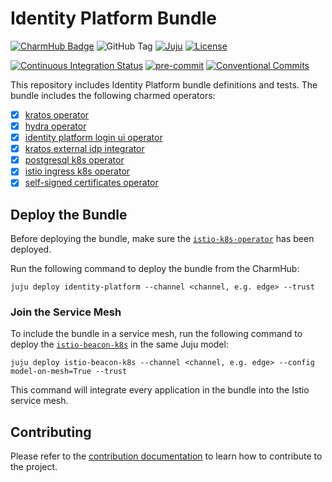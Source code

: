 # Identity Platform Bundle

[![CharmHub Badge](https://charmhub.io/identity-platform/badge.svg)](https://charmhub.io/identity-platform)
![GitHub Tag](https://img.shields.io/github/v/tag/canonical/iam-bundle?label=release)
[![Juju](https://img.shields.io/badge/Juju%20-3.0+-%23E95420)](https://github.com/juju/juju)
[![License](https://img.shields.io/github/license/canonical/iam-bundle?label=License)](https://github.com/canonical/iam-bundle/blob/main/LICENSE)

[![Continuous Integration Status](https://github.com/canonical/iam-bundle/actions/workflows/on_push.yaml/badge.svg?branch=main)](https://github.com/canonical/iam-bundle/actions?query=branch%3Amain)
[![pre-commit](https://img.shields.io/badge/pre--commit-enabled-brightgreen?logo=pre-commit)](https://github.com/pre-commit/pre-commit)
[![Conventional Commits](https://img.shields.io/badge/Conventional%20Commits-1.0.0-%23FE5196.svg)](https://conventionalcommits.org)

This repository includes Identity Platform bundle definitions and tests. The
bundle includes the following charmed operators:

- [x] [kratos operator](https://github.com/canonical/kratos-operator)
- [x] [hydra operator](https://github.com/canonical/hydra-operator)
- [x] [identity platform login ui operator](https://github.com/canonical/identity-platform-login-ui-operator)
- [x] [kratos external idp integrator](https://github.com/canonical/kratos-external-idp-integrator)
- [x] [postgresql k8s operator](https://github.com/canonical/postgresql-k8s-operator)
- [x] [istio ingress k8s operator](https://github.com/canonical/istio-ingress-k8s-operator)
- [x] [self-signed certificates operator](https://github.com/canonical/self-signed-certificates-operator)

## Deploy the Bundle

Before deploying the bundle, make sure the [`istio-k8s-operator`](https://github.com/canonical/istio-k8s-operator)
has been deployed.

Run the following command to deploy the bundle from the CharmHub:

```shell
juju deploy identity-platform --channel <channel, e.g. edge> --trust
```

### Join the Service Mesh

To include the bundle in a service mesh, run the following command to deploy
the [`istio-beacon-k8s`](https://github.com/canonical/istio-beacon-k8s-operator)
in the same Juju model:

```shell
juju deploy istio-beacon-k8s --channel <channel, e.g. edge> --config model-on-mesh=True --trust
```

This command will integrate every application in the bundle into the Istio
service mesh.

## Contributing

Please refer to the [contribution documentation](CONTRIBUTING.md) to learn how
to contribute to the project.
